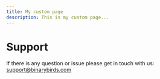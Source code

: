 ```yaml
---
title: My custom page
description: This is my custom page... 
---
```



# Support

If there is any question or issue please get in touch with us: [support@binarybirds.com](mailto:support@binarybirds.com)

